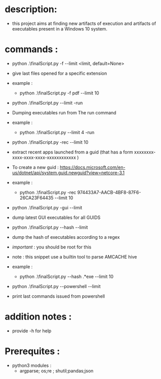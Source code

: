 # description:
* this project aims at finding new artifacts of execution and artifacts of executables present in a Windows 10 system.

# commands :
*  python .\finalScript.py -f <extension> --limit <limit, default=None>
  * give last files opened for a specific extension
  * example :
    * python .\finalScript.py -f pdf --limit 10
*   python .\finalScript.py --limit <limit> -run
  * Dumping executables run from The run command
  * example :
    * python .\finalScript.py --limit 4 -run
*   python .\finalScript.py -rec <guid> --limit 10
  * extract recent apps launched from a guid (that has a  form xxxxxxxx-xxxx-xxxx-xxxx-xxxxxxxxxxxx )  
  * To create a new guid : https://docs.microsoft.com/en-us/dotnet/api/system.guid.newguid?view=netcore-3.1
  * example :
    *  python .\finalScript.py -rec 974433A7-AACB-4BF8-87F6-26CA23F64435 --limit 10
*  python .\finalScript.py -gui --limit <limit>
  * dump latest GUI executables for all GUIDS
*  python .\finalScript.py --hash <regex> --limit <limit>  
  * dump the hash of   executables according to a regex
  * *important* : you should be root for this
  * note : this snippet use a builtin tool to parse AMCACHE hive
  * example :
    * python .\finalScript.py --hash .\*exe --limit 10  

*  python .\finalScript.py --powershell --limit <limit>
  * print last commands issued from powershell

# addition notes :
* provide -h for help
# Prerequites :
* python3 modules :
  * argparse; os;re ; shutil;pandas;json
